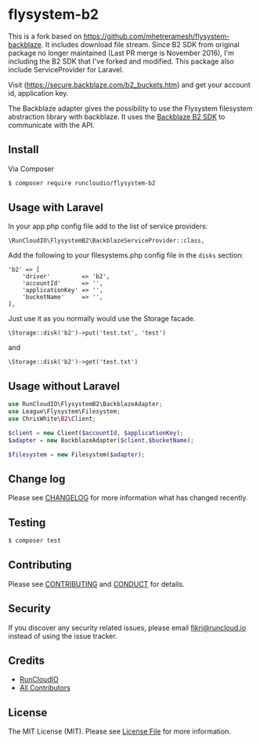 # flysystem-b2

This is a fork based on https://github.com/mhetreramesh/flysystem-backblaze. It includes download file stream. Since B2 SDK from original package no longer maintained (Last PR merge is November 2016), I'm including the B2 SDK that I've forked and modified. This package also include ServiceProvider for Laravel.

Visit (https://secure.backblaze.com/b2_buckets.htm) and get your account id, application key.

The Backblaze adapter gives the possibility to use the Flysystem filesystem abstraction library with backblaze. It uses the [Backblaze B2 SDK](https://github.com/RunCloudIO/b2-sdk-php) to communicate with the API.

## Install

Via Composer

``` bash
$ composer require runcloudio/flysystem-b2
```

## Usage with Laravel


In your app.php config file add to the list of service providers:
```
\RunCloudIO\FlysystemB2\BackblazeServiceProvider::class,
```

Add the following to your filesystems.php config file in the ```disks``` section:
```
'b2' => [
    'driver'         => 'b2',
    'accountId'      => '',
    'applicationKey' => '',
    'bucketName'     => '',
],
```

Just use it as you normally would use the Storage facade.
```
\Storage::disk('b2')->put('test.txt', 'test')
```
and
```
\Storage::disk('b2')->get('test.txt')
```


## Usage without Laravel

``` php
use RunCloudIO\FlysystemB2\BackblazeAdapter;
use League\Flysystem\Filesystem;
use ChrisWhite\B2\Client;

$client = new Client($accountId, $applicationKey);
$adapter = new BackblazeAdapter($client,$bucketName);

$filesystem = new Filesystem($adapter);
```

## Change log

Please see [CHANGELOG](CHANGELOG.md) for more information what has changed recently.

## Testing

``` bash
$ composer test
```

## Contributing

Please see [CONTRIBUTING](CONTRIBUTING.md) and [CONDUCT](CONDUCT.md) for details.

## Security

If you discover any security related issues, please email fikri@runcloud.io instead of using the issue tracker.

## Credits

- [RunCloudIO][link-author]
- [All Contributors][link-contributors]

## License

The MIT License (MIT). Please see [License File](LICENSE.md) for more information.

[ico-version]: https://img.shields.io/packagist/v/mhetreramesh/flysystem-backblaze.svg?style=flat-square
[ico-license]: https://img.shields.io/badge/license-MIT-brightgreen.svg?style=flat-square
[ico-travis]: https://img.shields.io/travis/gliterd/flysystem-backblaze/master.svg?style=flat-square
[ico-scrutinizer]: https://img.shields.io/scrutinizer/coverage/g/gliterd/flysystem-backblaze.svg?style=flat-square
[ico-code-quality]: https://img.shields.io/scrutinizer/g/gliterd/flysystem-backblaze.svg?style=flat-square
[ico-downloads]: https://img.shields.io/packagist/dt/mhetreramesh/flysystem-backblaze.svg?style=flat-square

[link-packagist]: https://packagist.org/packages/mhetreramesh/flysystem-backblaze
[link-travis]: https://travis-ci.org/gliterd/flysystem-backblaze
[link-scrutinizer]: https://scrutinizer-ci.com/g/gliterd/flysystem-backblaze/code-structure
[link-code-quality]: https://scrutinizer-ci.com/g/gliterd/flysystem-backblaze
[link-downloads]: https://packagist.org/packages/mhetreramesh/flysystem-backblaze
[link-author]: https://github.com/RunCloudIO
[link-contributors]: ../../contributors
